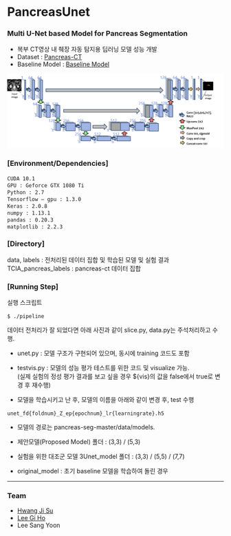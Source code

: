 # PancreasUnet
### Multi U-Net based Model for Pancreas Segmentation

* 복부 CT영상 내 췌장 자동 탐지용 딥러닝 모델 성능 개발
* Dataset : [Pancreas-CT](https://wiki.cancerimagingarchive.net/display/Public/Pancreas-CT)
* Baseline Model : [Baseline Model](https://github.com/snapfinger/pancreas-seg)   

![image_model_1](./proposed_model.png)

### [Environment/Dependencies]   
```
CUDA 10.1   
GPU : Geforce GTX 1080 Ti   
Python : 2.7   
Tensorflow – gpu : 1.3.0   
Keras : 2.0.8   
numpy : 1.13.1   
pandas : 0.20.3   
matplotlib : 2.2.3   
```
### [Directory]   

data, labels : 전처리된 데이터 집합 및 학습된 모델 및 실험 결과
TCIA_pancreas_labels : pancreas-ct 데이터 집합

### [Running Step]   

실행 스크립트   
```
$ ./pipeline   
```
데이터 전처리가 잘 되었다면 아래 사진과 같이 slice.py, data.py는 주석처리하고 수행.   
* unet.py : 모델 구조가 구현되어 있으며, 동시에 training 코드도 포함   
* testvis.py : 모델의 성능 평가 테스트를 위한 코드 및 visualize 가능.   
(실제 실험의 정성 평가 결과를 보고 싶을 경우 ${vis}의 값을 false에서 true로 변경 후 재수행)   


* 모델을 학습시키고 난 후, 모델의 이름을 아래와 같이 변경 후, test 수행   
```
unet_fd{foldnum}_Z_ep{epochnum}_lr{learningrate}.h5   
```
- 모델의 경로는 pancreas-seg-master/data/models.

- 제안모델(Proposed Model) 폴더 : (3,3) / (5,3)   

- 실험을 위한 대조군 모델 3Unet_model 폴더 : (3,3) / (5,5) / (7,7)   

- original_model : 초기 baseline 모델을 학습하여 돌린 경우   
--------------------
### Team
* [Hwang Ji Su](https://github.com/yellowjs0304)
* [Lee Gi Ho](https://github.com/pyupya)
* Lee Sang Yoon
